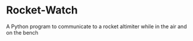 # Rocket-Watch
A Python program to communicate to a rocket altimiter while in the air and on the bench
